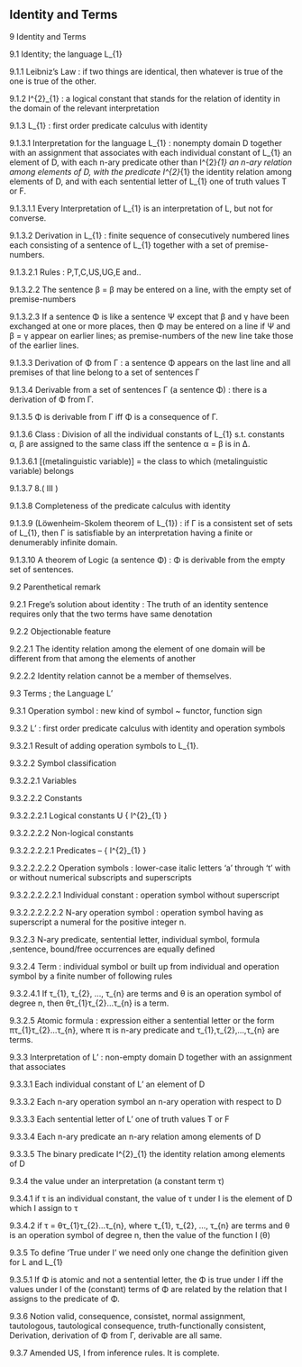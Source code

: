 Identity and Terms
-------

9	Identity and Terms

9.1	Identity; the language L_{1}

9.1.1	Leibniz’s Law : if two things are identical, then whatever is true of the one is true of the other.

9.1.2	I^{2}_{1} : a logical constant that stands for the relation of identity in the domain of the relevant interpretation

9.1.3	L_{1} : first order predicate calculus with identity

9.1.3.1	Interpretation for the language L_{1} : nonempty domain D together with an assignment that associates with each individual constant of L_{1} an element of D, with each n-ary predicate other than I^{2}_{1} an n-ary relation among elements of D, with the predicate I^{2}_{1} the identity relation among elements of D, and with each sentential letter of L_{1} one of truth values T or F.

9.1.3.1.1	Every Interpretation of L_{1} is an interpretation of L, but not for converse.

9.1.3.2	Derivation in L_{1} : finite sequence of consecutively numbered lines each consisting of a sentence of L_{1} together with a set of premise-numbers.

9.1.3.2.1	Rules : P,T,C,US,UG,E and..

9.1.3.2.2	The sentence β = β may be entered on a line, with the empty set of premise-numbers

9.1.3.2.3	If a sentence Φ is like a sentence Ψ except that β and γ have been exchanged at one or more places, then Φ may be entered on a line if Ψ and β = γ appear on earlier lines; as premise-numbers of the new line take those of the earlier lines.

9.1.3.3	Derivation of Φ from Γ : a sentence Φ appears on the last line and all premises of that line belong to a set of sentences Γ

9.1.3.4	Derivable from a set of sentences Γ (a sentence Φ) : there is a derivation of Φ from Γ.

9.1.3.5	Φ is derivable from Γ iff Φ is a consequence of Γ.

9.1.3.6	Class : Division of all the individual constants of L_{1} s.t. constants α, β are assigned to the same class iff the sentence α = β is in Δ.

9.1.3.6.1	[(metalinguistic variable)] = the class to which (metalinguistic variable) belongs

9.1.3.7	8.( III ) 

9.1.3.8	Completeness of the predicate calculus with identity

9.1.3.9	(Löwenheim-Skolem theorem of L_{1}) : if Γ is a consistent set of sets of L_{1}, then Γ is satisfiable by an interpretation having a finite or denumerably infinite domain.

9.1.3.10	 A theorem of Logic (a sentence Φ) : Φ is derivable from the empty set of sentences.

9.2	Parenthetical remark

9.2.1	Frege’s solution about identity : The truth of an identity sentence requires only that the two terms have same denotation

9.2.2	Objectionable feature

9.2.2.1	The identity relation among the element of one domain will be different from that among the elements of another

9.2.2.2	Identity relation cannot be a member of themselves.

9.3	Terms ; the Language L’

9.3.1	Operation symbol : new kind of symbol ~ functor, function sign

9.3.2	L’ : first order predicate calculus with identity and operation symbols

9.3.2.1	Result of adding operation symbols to L_{1}.

9.3.2.2	Symbol classification

9.3.2.2.1	Variables

9.3.2.2.2	Constants

9.3.2.2.2.1	Logical constants U { I^{2}_{1} }

9.3.2.2.2.2	Non-logical constants

9.3.2.2.2.2.1	Predicates – { I^{2}_{1} }

9.3.2.2.2.2.2	Operation symbols : lower-case italic letters ‘a’ through ‘t’ with or without numerical subscripts and superscripts

9.3.2.2.2.2.2.1	Individual constant : operation symbol without superscript

9.3.2.2.2.2.2.2	N-ary operation symbol : operation symbol having as superscript a numeral for the positive integer n.

9.3.2.3	N-ary predicate, sentential letter, individual symbol, formula ,sentence, bound/free occurrences are equally defined

9.3.2.4	Term : individual symbol or built up from individual and operation symbol by a finite number of following rules

9.3.2.4.1	If τ_{1}, τ_{2}, …, τ_{n} are terms and θ is an operation symbol of degree n, then θτ_{1}τ_{2}…τ_{n} is a term.

9.3.2.5	Atomic formula : expression either a sentential letter or the form πτ_{1}τ_{2}…τ_{n}, where π is n-ary predicate and τ_{1},τ_{2},…,τ_{n} are terms.

9.3.3	Interpretation of L’ : non-empty domain D together with an assignment that associates

9.3.3.1	Each individual constant of L’ an element of D

9.3.3.2	Each n-ary operation symbol an n-ary operation with respect to D

9.3.3.3	Each sentential letter of L’ one of truth values T or F

9.3.3.4	Each n-ary predicate an n-ary relation among elements of D

9.3.3.5	The binary predicate I^{2}_{1} the identity relation among elements of D

9.3.4	the value under an interpretation (a constant term τ) 

9.3.4.1	if τ is an individual constant, the value of τ under I is the element of D which I assign to τ

9.3.4.2	if τ = θτ_{1}τ_{2}…τ_{n}, where τ_{1}, τ_{2}, …, τ_{n} are terms and θ is an operation symbol of degree n, then the value of the function I (θ)

9.3.5	To define ‘True under I’ we need only one change the definition given for L and L_{1}

9.3.5.1	If Φ is atomic and not a sentential letter, the Φ is true under I iff the values under I of the (constant) terms of Φ are related by the relation that I assigns to the predicate of Φ.

9.3.6	Notion valid, consequence, consistet, normal assignment, tautologous, tautological consequence, truth-functionally consistent, Derivation, derivation of Φ from Γ, derivable are all same.

9.3.7	Amended US, I from inference rules. It is complete.


